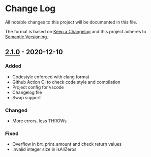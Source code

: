 # Change Log

All notable changes to this project will be documented in this file.

The format is based on [Keep a Changelog](http://keepachangelog.com/)
and this project adheres to [Semantic Versioning](http://semver.org/).

## [2.1.0](https://github.com/ledgerhq/app-brt/compare/2.0.1...2.1.0) - 2020-12-10

### Added

- Codestyle enforced with clang format
- Github Action CI to check code style and compilation
- Project config for vscode
- Changelog file
- Swap support

### Changed

- More errors, less THROWs

### Fixed

- Overflow in brt_print_amount and check return values
- Invalid integer size in isAllZeros
